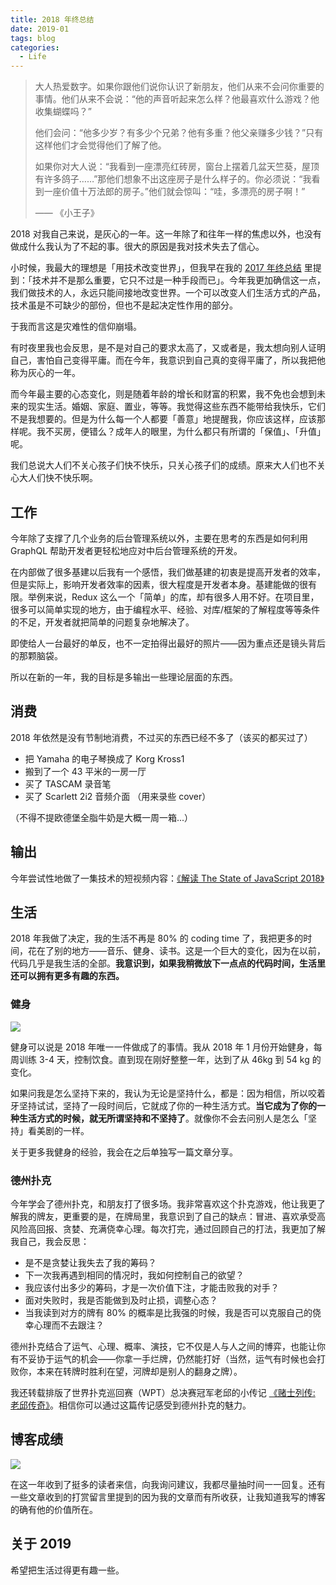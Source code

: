 ```yaml
---
title: 2018 年终总结
date: 2019-01
tags: blog
categories:
  - Life
---
```


> 大人热爱数字。如果你跟他们说你认识了新朋友，他们从来不会问你重要的事情。他们从来不会说：“他的声音听起来怎么样？他最喜欢什么游戏？他收集蝴蝶吗？”
>
> 他们会问：“他多少岁？有多少个兄弟？他有多重？他父亲赚多少钱？”只有这样他们才会觉得他们了解了他。
>
> 如果你对大人说：“我看到一座漂亮红砖房，窗台上摆着几盆天竺葵，屋顶有许多鸽子……”那他们想象不出这座房子是什么样子的。你必须说：“我看到一座价值十万法郎的房子。”他们就会惊叫：“哇，多漂亮的房子啊！”
>
> —— 《小王子》

2018 对我自己来说，是灰心的一年。这一年除了和往年一样的焦虑以外，也没有做成什么我认为了不起的事。很大的原因是我对技术失去了信心。

小时候，我最大的理想是「用技术改变世界」，但我早在我的 [2017 年终总结](/blog/2017-summary/) 里提到：「技术并不是那么重要，它只不过是一种手段而已」。今年我更加确信这一点，我们做技术的人，永远只能间接地改变世界。一个可以改变人们生活方式的产品，技术虽是不可缺少的部份，但也不是起决定性作用的部分。

于我而言这是灾难性的信仰崩塌。

有时夜里我也会反思，是不是对自己的要求太高了，又或者是，我太想向别人证明自己，害怕自己变得平庸。而在今年，我意识到自己真的变得平庸了，所以我把他称为灰心的一年。

而今年最主要的心态变化，则是随着年龄的增长和财富的积累，我不免也会想到未来的现实生活。婚姻、家庭、置业，等等。我觉得这些东西不能带给我快乐，它们不是我想要的。但是为什么每一个人都要「善意」地提醒我，你应该这样，应该那样呢。我不买房，便错么？成年人的眼里，为什么都只有所谓的「保值」、「升值」呢。

我们总说大人们不关心孩子们快不快乐，只关心孩子们的成绩。原来大人们也不关心大人们快不快乐啊。

## 工作

今年除了支撑了几个业务的后台管理系统以外，主要在思考的东西是如何利用 GraphQL 帮助开发者更轻松地应对中后台管理系统的开发。

在内部做了很多基建以后我有一个感悟，我们做基建的初衷是提高开发者的效率，但是实际上，影响开发者效率的因素，很大程度是开发者本身。基建能做的很有限。举例来说，Redux 这么一个「简单」的库，却有很多人用不好。在项目里，很多可以简单实现的地方，由于编程水平、经验、对库/框架的了解程度等等条件的不足，开发者就把简单的问题复杂地解决了。

即使给人一台最好的单反，也不一定拍得出最好的照片——因为重点还是镜头背后的那颗脑袋。

所以在新的一年，我的目标是多输出一些理论层面的东西。

## 消费

2018 年依然是没有节制地消费，不过买的东西已经不多了（该买的都买过了）

- 把 Yamaha 的电子琴换成了 Korg Kross1
- 搬到了一个 43 平米的一房一厅
- 买了 TASCAM 录音笔
- 买了 Scarlett 2i2 音频介面 （用来录些 cover）

（不得不提欧德堡全脂牛奶是大概一周一箱...）

## 输出

今年尝试性地做了一集技术的短视频内容：[《解读 The State of JavaScript 2018》](http://www.bilibili.com/video/av36543409)

## 生活

2018 年我做了决定，我的生活不再是 80% 的 coding time 了，我把更多的时间，花在了别的地方——音乐、健身、读书。这是一个巨大的变化，因为在以前，代码几乎是我生活的全部。**我意识到，如果我稍微放下一点点的代码时间，生活里还可以拥有更多有趣的东西。**

### 健身

<img class="small" src="https://gbstatic.djyde.com/assets/006tNc79ly1fyy4u0ie1bj30pa0pan1o.jpg" />

健身可以说是 2018 年唯一一件做成了的事情。我从 2018 年 1 月份开始健身，每周训练 3-4 天，控制饮食。直到现在刚好整整一年，达到了从 46kg 到 54 kg 的变化。

如果问我是怎么坚持下来的，我认为无论是坚持什么，都是：因为相信，所以咬着牙坚持试试，坚持了一段时间后，它就成了你的一种生活方式。**当它成为了你的一种生活方式的时候，就无所谓坚持和不坚持了**。就像你不会去问别人是怎么「坚持」看美剧的一样。

关于更多我健身的经验，我会在之后单独写一篇文章分享。

### 德州扑克

今年学会了德州扑克，和朋友打了很多场。我非常喜欢这个扑克游戏，他让我更了解我的牌友，更重要的是，在牌局里，我意识到了自己的缺点：冒进、喜欢承受高风险高回报、贪婪、充满侥幸心理。每次打完，通过回顾自己的打法，我更加了解我自己，我会反思：

- 是不是贪婪让我失去了我的筹码？
- 下一次我再遇到相同的情况时，我如何控制自己的欲望？
- 我应该付出多少的筹码，才是一次价值下注，才能击败我的对手？
- 面对失败时，我是否能做到及时止损，调整心态？
- 当我读到对方的牌有 80% 的概率是比我强的时候，我是否可以克服自己的侥幸心理而不去跟注？

德州扑克结合了运气、心理、概率、演技，它不仅是人与人之间的博弈，也能让你有不妥协于运气的机会——你拿一手烂牌，仍然能打好（当然，运气有时候也会打败你，本来在转牌时胜利在望，河牌却是别人的翻身之牌）。

我还转载排版了世界扑克巡回赛（WPT）总决赛冠军老邱的小传记 [《赌士列传: 老邱传奇》](https://randyloop.gitbooks.io/the-legend-of-david-chiu/content/)。相信你可以通过这篇传记感受到德州扑克的魅力。

## 博客成绩

![](https://gbstatic.djyde.com/assets/006tNc79ly1fyy7f777sfj31im0cead2.jpg)

在这一年收到了挺多的读者来信，向我询问建议，我都尽量抽时间一一回复。还有一些文章收到的打赏留言里提到的因为我的文章而有所收获，让我知道我写的博客的确有他的价值所在。

## 关于 2019

希望把生活过得更有趣一些。